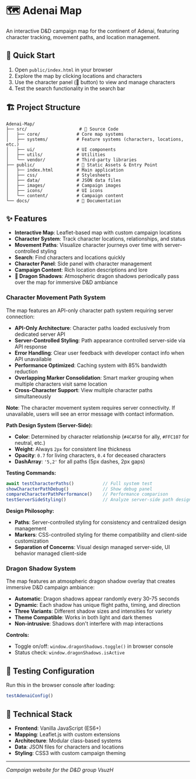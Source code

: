 # 🗺️ Adenai Map

An interactive D&D campaign map for the continent of Adenai, featuring character tracking, movement paths, and location management.

## 🚀 **Quick Start**

1. Open `public/index.html` in your browser
2. Explore the map by clicking locations and characters
3. Use the character panel (📖 button) to view and manage characters
4. Test the search functionality in the search bar

## 🏗️ **Project Structure**

```
Adenai-Map/
├── src/                    # 📁 Source Code
│   ├── core/              # Core map systems
│   ├── systems/           # Feature systems (characters, locations, etc.)
│   ├── ui/                # UI components  
│   ├── utils/             # Utilities
│   └── vendor/            # Third-party libraries
├── public/                # 📁 Static Assets & Entry Point
│   ├── index.html         # Main application
│   ├── css/               # Stylesheets
│   ├── data/              # JSON data files
│   ├── images/            # Campaign images
│   ├── icons/             # UI icons
│   └── content/           # Campaign content
└── docs/                  # 📁 Documentation
```

## ✨ **Features**

- **Interactive Map**: Leaflet-based map with custom campaign locations
- **Character System**: Track character locations, relationships, and status  
- **Movement Paths**: Visualize character journeys over time with server-controlled styling
- **Search**: Find characters and locations quickly
- **Character Panel**: Side panel with character management
- **Campaign Content**: Rich location descriptions and lore
- **🐉 Dragon Shadows**: Atmospheric dragon shadows periodically pass over the map for immersive D&D ambiance

### Character Movement Path System

The map features an API-only character path system requiring server connection:

- **API-Only Architecture**: Character paths loaded exclusively from dedicated server API
- **Server-Controlled Styling**: Path appearance controlled server-side via API response
- **Error Handling**: Clear user feedback with developer contact info when API unavailable
- **Performance Optimized**: Caching system with 85% bandwidth reduction
- **Overlapping Marker Consolidation**: Smart marker grouping when multiple characters visit same location
- **Cross-Character Support**: View multiple character paths simultaneously

**Note**: The character movement system requires server connectivity. If unavailable, users will see an error message with contact information.

**Path Design System (Server-Side):**
- **Color**: Determined by character relationship (`#4CAF50` for ally, `#FFC107` for neutral, etc.)
- **Weight**: Always `2px` for consistent line thickness
- **Opacity**: `0.7` for living characters, `0.4` for deceased characters
- **DashArray**: `'5,2'` for all paths (5px dashes, 2px gaps)

**Testing Commands:**
```javascript
await testCharacterPaths()           // Full system test
showCharacterPathDebug()             // Show debug panel
compareCharacterPathPerformance()    // Performance comparison
testServerSideStyling()              // Analyze server-side path design
```

**Design Philosophy:**
- **Paths**: Server-controlled styling for consistency and centralized design management
- **Markers**: CSS-controlled styling for theme compatibility and client-side customization
- **Separation of Concerns**: Visual design managed server-side, UI behavior managed client-side

### Dragon Shadow System

The map features an atmospheric dragon shadow overlay that creates immersive D&D campaign ambiance:

- **Automatic**: Dragon shadows appear randomly every 30-75 seconds
- **Dynamic**: Each shadow has unique flight paths, timing, and direction
- **Three Variants**: Different shadow sizes and intensities for variety
- **Theme Compatible**: Works in both light and dark themes
- **Non-intrusive**: Shadows don't interfere with map interactions

**Controls:**
- Toggle on/off: `window.dragonShadows.toggle()` in browser console
- Status check: `window.dragonShadows.isActive`

## 🧪 **Testing Configuration**

Run this in the browser console after loading:
```javascript
testAdenaiConfig()
```

## 🎯 **Technical Stack**

- **Frontend**: Vanilla JavaScript (ES6+)
- **Mapping**: Leaflet.js with custom extensions
- **Architecture**: Modular class-based systems
- **Data**: JSON files for characters and locations
- **Styling**: CSS3 with custom campaign theming

---

*Campaign website for the D&D group VsuzH*
